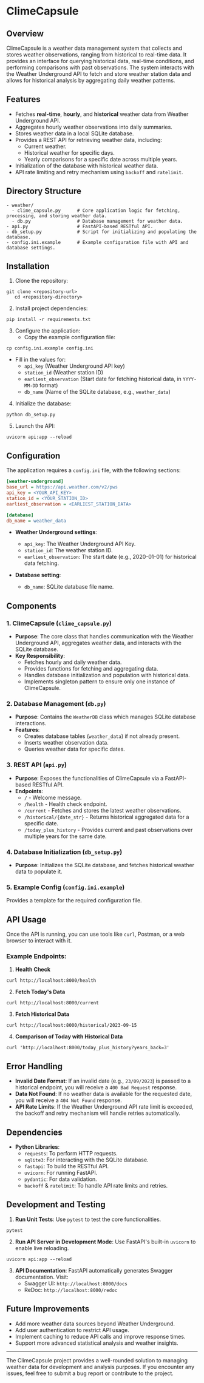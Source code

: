 
# ClimeCapsule

## Overview

ClimeCapsule is a weather data management system that collects and stores weather observations, ranging from historical to real-time data. It provides an interface for querying historical data, real-time conditions, and performing comparisons with past observations. The system interacts with the Weather Underground API to fetch and store weather station data and allows for historical analysis by aggregating daily weather patterns.

## Features

- Fetches **real-time**, **hourly**, and **historical** weather data from Weather Underground API.
- Aggregates hourly weather observations into daily summaries.
- Stores weather data in a local SQLite database.
- Provides a REST API for retrieving weather data, including:
  - Current weather.
  - Historical weather for specific days.
  - Yearly comparisons for a specific date across multiple years.
- Initialization of the database with historical weather data.
- API rate limiting and retry mechanism using `backoff` and `ratelimit`.

## Directory Structure

```
- weather/
  - clime_capsule.py      # Core application logic for fetching, processing, and storing weather data.
  - db.py                 # Database management for weather data.
- api.py                  # FastAPI-based RESTful API.
- db_setup.py             # Script for initializing and populating the database.
- config.ini.example      # Example configuration file with API and database settings.
```

## Installation

1. Clone the repository:
```shell script
git clone <repository-url>
   cd <repository-directory>
```

2. Install project dependencies:
```shell script
pip install -r requirements.txt
```

3. Configure the application:
   - Copy the example configuration file:
```shell script
cp config.ini.example config.ini
```
   - Fill in the values for:
     - `api_key` (Weather Underground API key)
     - `station_id` (Weather station ID)
     - `earliest_observation` (Start date for fetching historical data, in `YYYY-MM-DD` format)
     - `db_name` (Name of the SQLite database, e.g., `weather_data`)

4. Initialize the database:
```shell script
python db_setup.py
```

5. Launch the API:
```shell script
uvicorn api:app --reload
```

## Configuration

The application requires a `config.ini` file, with the following sections:
```ini
[weather-underground]
base_url = https://api.weather.com/v2/pws
api_key = <YOUR_API_KEY>
station_id = <YOUR_STATION_ID>
earliest_observation = <EARLIEST_STATION_DATA>

[database]
db_name = weather_data
```

- **Weather Underground settings**:
  - `api_key`: The Weather Underground API Key.
  - `station_id`: The weather station ID.
  - `earliest_observation`: The start date (e.g., 2020-01-01) for historical data fetching.  

- **Database setting**:
  - `db_name`: SQLite database file name.

## Components

### 1. ClimeCapsule (`clime_capsule.py`)

- **Purpose**: The core class that handles communication with the Weather Underground API, aggregates weather data, and interacts with the SQLite database.
- **Key Responsibility**:
  - Fetches hourly and daily weather data.
  - Provides functions for fetching and aggregating data.
  - Handles database initialization and population with historical data.
  - Implements singleton pattern to ensure only one instance of ClimeCapsule.

### 2. Database Management (`db.py`)

- **Purpose**: Contains the `WeatherDB` class which manages SQLite database interactions.
- **Features**:
  - Creates database tables (`weather_data`) if not already present.
  - Inserts weather observation data.
  - Queries weather data for specific dates.

### 3. REST API (`api.py`)

- **Purpose**: Exposes the functionalities of ClimeCapsule via a FastAPI-based RESTful API.
- **Endpoints**:
  - `/` - Welcome message.
  - `/health` - Health check endpoint.
  - `/current` - Fetches and stores the latest weather observations.
  - `/historical/{date_str}` - Returns historical aggregated data for a specific date.
  - `/today_plus_history` - Provides current and past observations over multiple years for the same date.

### 4. Database Initialization (`db_setup.py`)

- **Purpose**: Initializes the SQLite database, and fetches historical weather data to populate it.

### 5. Example Config (`config.ini.example`)

Provides a template for the required configuration file.

## API Usage

Once the API is running, you can use tools like `curl`, Postman, or a web browser to interact with it.

### Example Endpoints:

1. **Health Check**
```shell script
curl http://localhost:8000/health
```

2. **Fetch Today's Data**
```shell script
curl http://localhost:8000/current
```

3. **Fetch Historical Data**
```shell script
curl http://localhost:8000/historical/2023-09-15
```

4. **Comparison of Today with Historical Data**
```shell script
curl 'http://localhost:8000/today_plus_history?years_back=3'
```

## Error Handling

- **Invalid Date Format**: If an invalid date (e.g., `23/09/2023`) is passed to a historical endpoint, you will receive a `400 Bad Request` response.
- **Data Not Found**: If no weather data is available for the requested date, you will receive a `404 Not Found` response.
- **API Rate Limits**: If the Weather Underground API rate limit is exceeded, the backoff and retry mechanism will handle retries automatically.

## Dependencies

- **Python Libraries**:
  - `requests`: To perform HTTP requests.
  - `sqlite3`: For interacting with the SQLite database.
  - `fastapi`: To build the RESTful API.
  - `uvicorn`: For running FastAPI.
  - `pydantic`: For data validation.
  - `backoff` & `ratelimit`: To handle API rate limits and retries.

## Development and Testing

1. **Run Unit Tests**:
   Use `pytest` to test the core functionalities.
```shell script
pytest
```

2. **Run API Server in Development Mode**:
   Use FastAPI's built-in `uvicorn` to enable live reloading.
```shell script
uvicorn api:app --reload
```

3. **API Documentation**:
   FastAPI automatically generates Swagger documentation.
   Visit:
   - Swagger UI: `http://localhost:8000/docs`
   - ReDoc: `http://localhost:8000/redoc`

## Future Improvements

- Add more weather data sources beyond Weather Underground.
- Add user authentication to restrict API usage.
- Implement caching to reduce API calls and improve response times.
- Support more advanced statistical analysis and weather insights.

---

The ClimeCapsule project provides a well-rounded solution to managing weather data for development and analysis purposes. If you encounter any issues, feel free to submit a bug report or contribute to the project.
